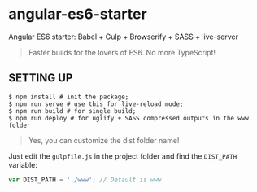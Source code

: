 # angular-es6-starter
Angular ES6 starter: Babel + Gulp + Browserify + SASS + live-server

> Faster builds for the lovers of ES6. No more TypeScript!

## SETTING UP

``` shell
$ npm install # init the package;
$ npm run serve # use this for live-reload mode;
$ npm run build # for single build;
$ npm run deploy # for uglify + SASS compressed outputs in the www folder
```

> Yes, you can customize the dist folder name!

Just edit the `gulpfile.js` in the project folder and find the `DIST_PATH` variable:

``` javascript
var DIST_PATH = './www'; // Default is www
```